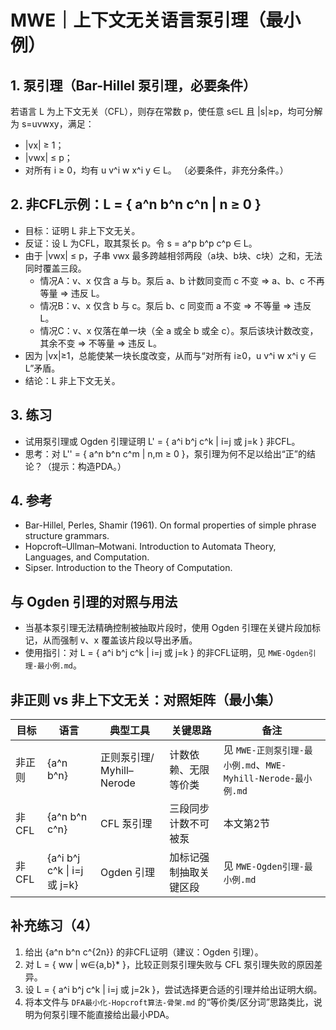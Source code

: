 # MWE｜上下文无关语言泵引理（最小例）

## 1. 泵引理（Bar-Hillel 泵引理，必要条件）

若语言 L 为上下文无关（CFL），则存在常数 p，使任意 s∈L 且 |s|≥p，均可分解为 s=uvwxy，满足：

- |vx| ≥ 1；
- |vwx| ≤ p；
- 对所有 i ≥ 0，均有 u v^i w x^i y ∈ L。
（必要条件，非充分条件。）

## 2. 非CFL示例：L = { a^n b^n c^n | n ≥ 0 }

- 目标：证明 L 非上下文无关。
- 反证：设 L 为CFL，取其泵长 p。令 s = a^p b^p c^p ∈ L。
- 由于 |vwx| ≤ p，子串 vwx 最多跨越相邻两段（a块、b块、c块）之和，无法同时覆盖三段。
  - 情况A：v、x 仅含 a 与 b。泵后 a、b 计数同变而 c 不变 ⇒ a、b、c 不再等量 ⇒ 违反 L。
  - 情况B：v、x 仅含 b 与 c。泵后 b、c 同变而 a 不变 ⇒ 不等量 ⇒ 违反 L。
  - 情况C：v、x 仅落在单一块（全 a 或全 b 或全 c）。泵后该块计数改变，其余不变 ⇒ 不等量 ⇒ 违反 L。
- 因为 |vx|≥1，总能使某一块长度改变，从而与“对所有 i≥0，u v^i w x^i y ∈ L”矛盾。
- 结论：L 非上下文无关。

## 3. 练习

- 试用泵引理或 Ogden 引理证明 L' = { a^i b^j c^k | i=j 或 j=k } 非CFL。
- 思考：对 L'' = { a^n b^n c^m | n,m ≥ 0 }，泵引理为何不足以给出“正”的结论？（提示：构造PDA。）

## 4. 参考

- Bar-Hillel, Perles, Shamir (1961). On formal properties of simple phrase structure grammars.
- Hopcroft–Ullman–Motwani. Introduction to Automata Theory, Languages, and Computation.
- Sipser. Introduction to the Theory of Computation.

## 与 Ogden 引理的对照与用法

- 当基本泵引理无法精确控制被抽取片段时，使用 Ogden 引理在关键片段加标记，从而强制 v、x 覆盖该片段以导出矛盾。
- 使用指引：对 L = { a^i b^j c^k | i=j 或 j=k } 的非CFL证明，见 `MWE-Ogden引理-最小例.md`。

## 非正则 vs 非上下文无关：对照矩阵（最小集）

| 目标 | 语言 | 典型工具 | 关键思路 | 备注 |
|---|---|---|---|---|
| 非正则 | {a^n b^n} | 正则泵引理/ Myhill–Nerode | 计数依赖、无限等价类 | 见 `MWE-正则泵引理-最小例.md`、`MWE-Myhill-Nerode-最小例.md` |
| 非CFL | {a^n b^n c^n} | CFL 泵引理 | 三段同步计数不可被泵 | 本文第2节 |
| 非CFL | {a^i b^j c^k \| i=j 或 j=k} | Ogden 引理 | 加标记强制抽取关键区段 | 见 `MWE-Ogden引理-最小例.md` |

## 补充练习（4）

1) 给出 {a^n b^n c^{2n}} 的非CFL证明（建议：Ogden 引理）。
2) 对 L = { ww | w∈{a,b}* }，比较正则泵引理失败与 CFL 泵引理失败的原因差异。
3) 设 L = { a^i b^j c^k | i=j 或 j=2k }，尝试选择更合适的引理并给出证明大纲。
4) 将本文件与 `DFA最小化-Hopcroft算法-骨架.md` 的“等价类/区分词”思路类比，说明为何泵引理不能直接给出最小PDA。
